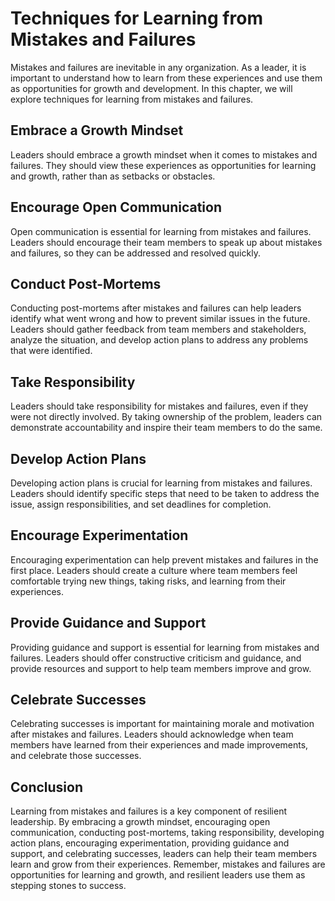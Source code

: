 Techniques for Learning from Mistakes and Failures
==================================================================================================

Mistakes and failures are inevitable in any organization. As a leader, it is important to understand how to learn from these experiences and use them as opportunities for growth and development. In this chapter, we will explore techniques for learning from mistakes and failures.

Embrace a Growth Mindset
------------------------

Leaders should embrace a growth mindset when it comes to mistakes and failures. They should view these experiences as opportunities for learning and growth, rather than as setbacks or obstacles.

Encourage Open Communication
----------------------------

Open communication is essential for learning from mistakes and failures. Leaders should encourage their team members to speak up about mistakes and failures, so they can be addressed and resolved quickly.

Conduct Post-Mortems
--------------------

Conducting post-mortems after mistakes and failures can help leaders identify what went wrong and how to prevent similar issues in the future. Leaders should gather feedback from team members and stakeholders, analyze the situation, and develop action plans to address any problems that were identified.

Take Responsibility
-------------------

Leaders should take responsibility for mistakes and failures, even if they were not directly involved. By taking ownership of the problem, leaders can demonstrate accountability and inspire their team members to do the same.

Develop Action Plans
--------------------

Developing action plans is crucial for learning from mistakes and failures. Leaders should identify specific steps that need to be taken to address the issue, assign responsibilities, and set deadlines for completion.

Encourage Experimentation
-------------------------

Encouraging experimentation can help prevent mistakes and failures in the first place. Leaders should create a culture where team members feel comfortable trying new things, taking risks, and learning from their experiences.

Provide Guidance and Support
----------------------------

Providing guidance and support is essential for learning from mistakes and failures. Leaders should offer constructive criticism and guidance, and provide resources and support to help team members improve and grow.

Celebrate Successes
-------------------

Celebrating successes is important for maintaining morale and motivation after mistakes and failures. Leaders should acknowledge when team members have learned from their experiences and made improvements, and celebrate those successes.

Conclusion
----------

Learning from mistakes and failures is a key component of resilient leadership. By embracing a growth mindset, encouraging open communication, conducting post-mortems, taking responsibility, developing action plans, encouraging experimentation, providing guidance and support, and celebrating successes, leaders can help their team members learn and grow from their experiences. Remember, mistakes and failures are opportunities for learning and growth, and resilient leaders use them as stepping stones to success.
